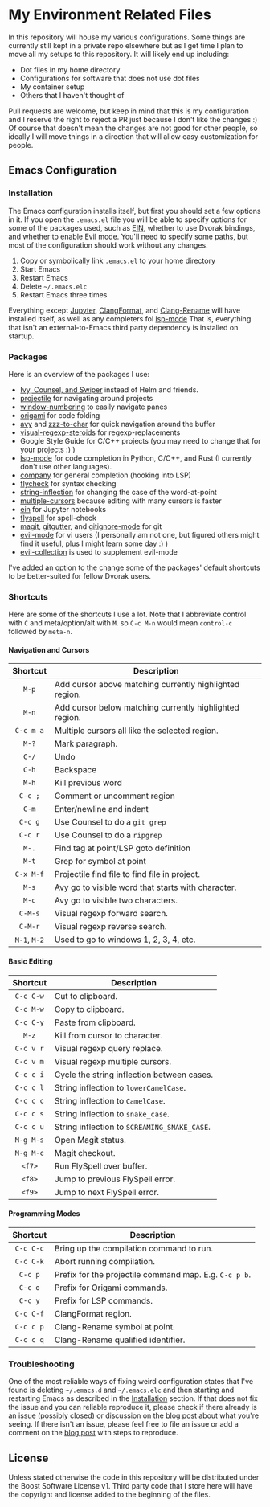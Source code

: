 # My Environment Related Files

In this repository will house my various configurations. Some things are
currently still kept in a private repo elsewhere but as I get time I plan to
move all my setups to this repository. It will likely end up including:
- Dot files in my home directory
- Configurations for software that does not use dot files
- My container setup
- Others that I haven't thought of

Pull requests are welcome, but keep in mind that this is my configuration and I
reserve the right to reject a PR just because I don't like the changes :) Of
course that doesn't mean the changes are not good for other people, so ideally I
will move things in a direction that will allow easy customization for people.

## Emacs Configuration

### Installation

The Emacs configuration installs itself, but first you should set a few options
in it. If you open the `.emacs.el` file you will be able to specify options for
some of the packages used, such as
[EIN](https://github.com/millejoh/emacs-ipython-notebook), whether to use Dvorak
bindings, and whether to enable Evil mode. You'll need to specify some paths,
but most of the configuration should work without any changes.

1. Copy or symbolically link `.emacs.el` to your home directory
2. Start Emacs
3. Restart Emacs
4. Delete `~/.emacs.elc`
5. Restart Emacs three times

Everything except [Jupyter](https://jupyter.org),
[ClangFormat](https://clang.llvm.org/docs/ClangFormat.html), and
[Clang-Rename](https://clang.llvm.org/extra/clang-rename.html) will have
installed itself, as well as any completers fol
[lsp-mode](https://github.com/emacs-lsp/lsp-mode) That is, everything that isn't
an external-to-Emacs third party dependency is installed on startup.

### Packages

Here is an overview of the packages I use:
- [Ivy, Counsel, and
  Swiper](https://www.fidelity.com/calculators-tools/planning-guidance-center)
  instead of Helm and friends.
- [projectile](https://github.com/bbatsov/projectile) for navigating around
  projects
- [window-numbering](https://github.com/nschum/window-numbering.el) to easily
  navigate panes
- [origami](https://github.com/gregsexton/origami.el) for code folding
- [avy](https://github.com/abo-abo/avy) and
  [zzz-to-char](https://github.com/mrkkrp/zzz-to-char) for quick navigation
  around the buffer
- [visual-regexp-steroids](https://github.com/benma/visual-regexp-steroids.el/)
  for regexp-replacements
- Google Style Guide for C/C++ projects (you may need to change that for your
  projects :) )
- [lsp-mode](https://github.com/emacs-lsp/lsp-mode) for code completion in Python,
  C/C++, and Rust (I currently don't use other languages).
- [company](https://github.com/company-mode/company-mode) for general completion
  (hooking into LSP)
- [flycheck](https://github.com/flycheck/flycheck) for syntax checking
- [string-inflection](https://github.com/akicho8/string-inflection) for changing
  the case of the word-at-point
- [multiple-cursors](https://github.com/magnars/multiple-cursors.el) because
  editing with many cursors is faster
- [ein](https://github.com/millejoh/emacs-ipython-notebook) for Jupyter
  notebooks
- [flyspell](https://www.emacswiki.org/emacs/FlySpell) for spell-check
- [magit](https://magit.vc/),
  [gitgutter](https://github.com/syohex/emacs-git-gutter), and
  [gitignore-mode](https://github.com/magit/git-modes) for git
- [evil-mode](https://github.com/emacs-evil/evil) for vi users (I personally am
  not one, but figured others might find it useful, plus I might learn some day
  :) )
- [evil-collection](https://github.com/emacs-evil/evil-collection) is used to
  supplement evil-mode

I've added an option to the change some of the packages' default shortcuts to be
better-suited for fellow Dvorak users.

### Shortcuts

Here are some of the shortcuts I use a lot. Note that I abbreviate control with
`C` and meta/option/alt with `M`. so `C-c M-n` would mean `control-c` followed
by `meta-n`.

#### Navigation and Cursors

| Shortcut     | Description                                                  |
|:------------:|--------------------------------------------------------------|
| `M-p`        | Add cursor above matching currently highlighted region.      |
| `M-n`        | Add cursor below matching currently highlighted region.      |
| `C-c m a`    | Multiple cursors all like the selected region.               |
| `M-?`        | Mark paragraph.                                              |
| `C-/`        | Undo                                                         |
| `C-h`        | Backspace                                                    |
| `M-h`        | Kill previous word                                           |
| `C-c ;`      | Comment or uncomment region                                  |
| `C-m`        | Enter/newline and indent                                     |
| `C-c g`      | Use Counsel to do a `git grep`                               |
| `C-c r`      | Use Counsel to do a `ripgrep`                                |
| `M-.`        | Find tag at point/LSP goto definition                        |
| `M-t`        | Grep for symbol at point                                     |
| `C-x M-f`    | Projectile find file to find file in project.                |
| `M-s`        | Avy go to visible word that starts with character.           |
| `M-c`        | Avy go to visible two characters.                            |
| `C-M-s`      | Visual regexp forward search.                                |
| `C-M-r`      | Visual regexp reverse search.                                |
| `M-1`, `M-2` | Used to go to windows 1, 2, 3, 4, etc.                       |

#### Basic Editing

| Shortcut     | Description                                                  |
|:------------:|--------------------------------------------------------------|
| `C-c C-w`    | Cut to clipboard.                                            |
| `C-c M-w`    | Copy to clipboard.                                           |
| `C-c C-y`    | Paste from clipboard.                                        |
| `M-z`        | Kill from cursor to character.                               |
| `C-c v r`    | Visual regexp query replace.                                 |
| `C-c v m`    | Visual regexp multiple cursors.                              |
| `C-c c i`    | Cycle the string inflection between cases.                   |
| `C-c c l`    | String inflection to `lowerCamelCase`.                       |
| `C-c c c`    | String inflection to `CamelCase`.                            |
| `C-c c s`    | String inflection to `snake_case`.                           |
| `C-c c u`    | String inflection to `SCREAMING_SNAKE_CASE`.                 |
| `M-g M-s`    | Open Magit status.                                           |
| `M-g M-c`    | Magit checkout.                                              |
| `<f7>`       | Run FlySpell over buffer.                                    |
| `<f8>`       | Jump to previous FlySpell error.                             |
| `<f9>`       | Jump to next FlySpell error.                                 |

#### Programming Modes

| Shortcut     | Description                                                  |
|:------------:|--------------------------------------------------------------|
| `C-c C-c`    | Bring up the compilation command to run.                     |
| `C-c C-k`    | Abort running compilation.                                   |
| `C-c p`      | Prefix for the projectile command map. E.g. `C-c p b`.       |
| `C-c o`      | Prefix for Origami commands.                                 |
| `C-c y`      | Prefix for LSP commands.                                     |
| `C-c C-f`    | ClangFormat region.                                          |
| `C-c c p`    | Clang-Rename symbol at point.                                |
| `C-c c q`    | Clang-Rename qualified identifier.                           |

### Troubleshooting

One of the most reliable ways of fixing weird configuration states that I've
found is deleting `~/.emacs.d` and `~/.emacs.elc` and then starting and
restarting Emacs as described in the [Installation](#Installation) section.
If that does not fix the issue and you can reliable reproduce it, please check
if there already is an issue (possibly closed) or discussion on the [blog
post](https://nilsdeppe.com/posts/emacs-c++-ide2) about what you're seeing. If
there isn't an issue, please feel free to file an issue or add a comment on the
[blog post](https://nilsdeppe.com/posts/emacs-c++-ide2) with steps to
reproduce.

## License
Unless stated otherwise the code in this repository will be distributed under
the Boost Software License v1. Third party code that I store here will have the
copyright and license added to the beginning of the files.
